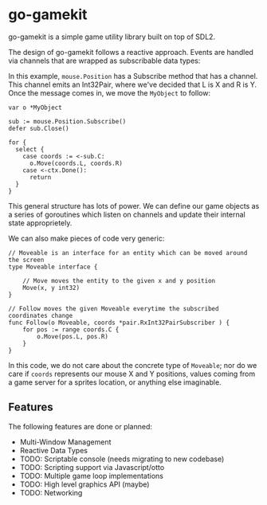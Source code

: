 # go-gamekit

go-gamekit is a simple game utility library built on top of SDL2.

The design of go-gamekit follows a reactive approach. Events are handled via
channels that are wrapped as subscribable data types:

In this example, `mouse.Position` has a Subscribe method that has a channel. This
channel emits an Int32Pair, where we've decided that L is X and R is Y. Once the message comes in, we
move the `MyObject` to follow:


```
var o *MyObject

sub := mouse.Position.Subscribe()
defer sub.Close()

for {
  select {
    case coords := <-sub.C:
      o.Move(coords.L, coords.R)
    case <-ctx.Done():
      return
  }
}
```

This general structure has lots of power. We can define our game objects as a series of goroutines which
listen on channels and update their internal state approprietely.

We can also make pieces of code very generic:

```
// Moveable is an interface for an entity which can be moved around the screen
type Moveable interface {

	// Move moves the entity to the given x and y position
	Move(x, y int32)
}

// Follow moves the given Moveable everytime the subscribed coordinates change
func Follow(o Moveable, coords *pair.RxInt32PairSubscriber ) {
	for pos := range coords.C {
		o.Move(pos.L, pos.R)
	}
}
```

In this code, we do not care about the concrete type of `Moveable`;
nor do we care if `coords` represents our mouse X and Y positions,
values coming from a game server for a sprites location, or anything else imaginable.

## Features

The following features are done or planned:

 * Multi-Window Management
 * Reactive Data Types
 * TODO: Scriptable console (needs migrating to new codebase)
 * TODO: Scripting support via Javascript/otto
 * TODO: Multiple game loop implementations
 * TODO: High level graphics API (maybe)
 * TODO: Networking


